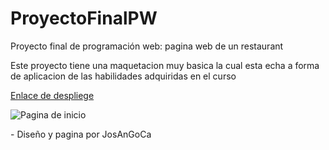 # ProyectoFinalPW

Proyecto final de programación web: pagina web de un restaurant

Este proyecto tiene una maquetacion muy basica la cual esta echa a forma de aplicacion de las habilidades adquiridas en el curso

[Enlace de despliege](http://www.limni.net)

![Pagina de inicio](/src/img/pagina-completa.png)

\- Diseño y pagina por JosAnGoCa

